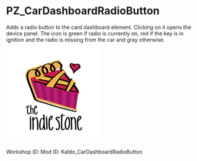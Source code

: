 # PZ_CarDashboardRadioButton

Adds a radio button to the card dashboard element. Clicking on it opens the device panel.
The icon is green if radio is currently on, red if the key is in ignition and the radio is missing from the car and gray otherwise.

![Poster](preview.png)

Workshop ID:
Mod ID: Kaldo_CarDashboardRadioButton
